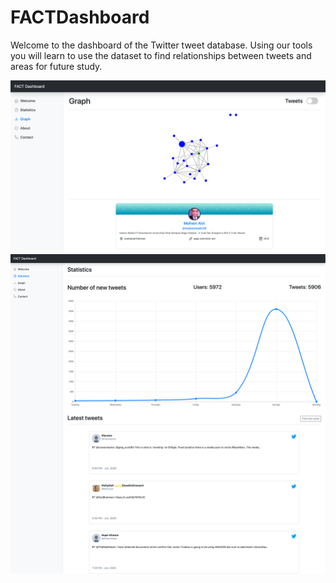 # FACTDashboard

Welcome to the dashboard of the Twitter tweet database. Using our tools you will learn to use the dataset to find relationships between tweets and areas for future study.

![User retweet graph](/media/retweetGraph.png)
![Statistics](/media/statistics.png)
